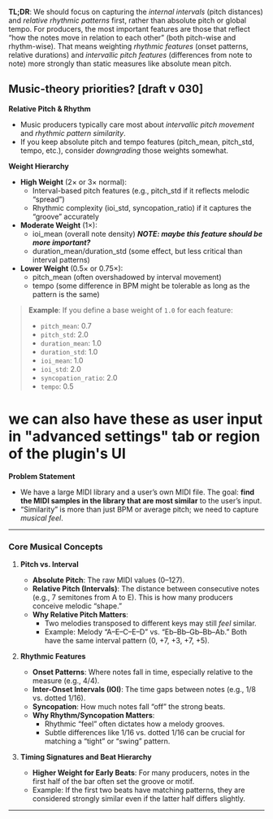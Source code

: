 **TL;DR**: We should focus on capturing the *internal intervals* (pitch distances) and *relative rhythmic patterns* first, rather than absolute pitch or global tempo. For producers, the most important features are those that reflect “how the notes move in relation to each other” (both pitch-wise and rhythm-wise). That means weighting *rhythmic features* (onset patterns, relative durations) and *intervallic pitch features* (differences from note to note) more strongly than static measures like absolute mean pitch.

## Music-theory priorities? [draft v 030]

   **Relative Pitch & Rhythm**  
   - Music producers typically care most about *intervallic pitch movement* and *rhythmic pattern similarity*.  
   - If you keep absolute pitch and tempo features (pitch_mean, pitch_std, tempo, etc.), consider *downgrading* those weights somewhat.

   **Weight Hierarchy**  
   - **High Weight** (2× or 3× normal):  
     - Interval-based pitch features (e.g., pitch_std if it reflects melodic “spread”)  
     - Rhythmic complexity (ioi_std, syncopation_ratio) if it captures the “groove” accurately  
   - **Moderate Weight** (1×):  
     - ioi_mean (overall note density) ***NOTE: maybe this feature should be more important?***
     - duration_mean/duration_std (some effect, but less critical than interval patterns)  
   - **Lower Weight** (0.5× or 0.75×):  
     - pitch_mean (often overshadowed by interval movement)  
     - tempo (some difference in BPM might be tolerable as long as the pattern is the same)  

> **Example**: If you define a base weight of `1.0` for each feature:
> - `pitch_mean`: 0.7  
> - `pitch_std`: 2.0  
> - `duration_mean`: 1.0  
> - `duration_std`: 1.0  
> - `ioi_mean`: 1.0  
> - `ioi_std`: 2.0  
> - `syncopation_ratio`: 2.0  
> - `tempo`: 0.5  
# we can also have these as user input in "advanced settings" tab or region of the plugin's UI

**Problem Statement**  
- We have a large MIDI library and a user’s own MIDI file. The goal: **find the MIDI samples in the library that are most similar** to the user’s input.  
- “Similarity” is more than just BPM or average pitch; we need to capture *musical feel*.
---

### Core Musical Concepts

1. **Pitch vs. Interval**  
   - **Absolute Pitch**: The raw MIDI values (0–127).  
   - **Relative Pitch (Intervals)**: The distance between consecutive notes (e.g., 7 semitones from A to E). This is how many producers conceive melodic “shape.”  
   - **Why Relative Pitch Matters**:  
     - Two melodies transposed to different keys may still *feel* similar.  
     - Example: Melody “A–E–C–E–D” vs. “Eb–Bb–Gb–Bb–Ab.” Both have the same interval pattern (0, +7, +3, +7, +5).

2. **Rhythmic Features**  
   - **Onset Patterns**: Where notes fall in time, especially relative to the measure (e.g., 4/4).  
   - **Inter-Onset Intervals (IOI)**: The time gaps between notes (e.g., 1/8 vs. dotted 1/16).  
   - **Syncopation**: How much notes fall “off” the strong beats.  
   - **Why Rhythm/Syncopation Matters**:  
     - Rhythmic “feel” often dictates how a melody grooves.  
     - Subtle differences like 1/16 vs. dotted 1/16 can be crucial for matching a “tight” or “swing” pattern.

3. **Timing Signatures and Beat Hierarchy**  
   - **Higher Weight for Early Beats**: For many producers, notes in the first half of the bar often set the groove or motif.  
   - Example: If the first two beats have matching patterns, they are considered strongly similar even if the latter half differs slightly.
---
